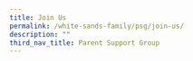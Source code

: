 ```yaml
---
title: Join Us
permalink: /white-sands-family/psg/join-us/
description: ""
third_nav_title: Parent Support Group
---
```

